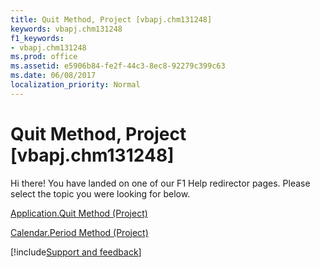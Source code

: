 ```yaml
---
title: Quit Method, Project [vbapj.chm131248]
keywords: vbapj.chm131248
f1_keywords:
- vbapj.chm131248
ms.prod: office
ms.assetid: e5906b84-fe2f-44c3-8ec8-92279c399c63
ms.date: 06/08/2017
localization_priority: Normal
---
```



# Quit Method, Project [vbapj.chm131248]

Hi there! You have landed on one of our F1 Help redirector pages. Please select the topic you were looking for below.

[Application.Quit Method (Project)](https://msdn.microsoft.com/library/0aaba635-6d6a-c4a3-fab3-03451659021b%28Office.15%29.aspx)

[Calendar.Period Method (Project)](https://msdn.microsoft.com/library/b717bcbe-654b-5791-2002-d65e2a96617f%28Office.15%29.aspx)

[!include[Support and feedback](~/includes/feedback-boilerplate.md)]